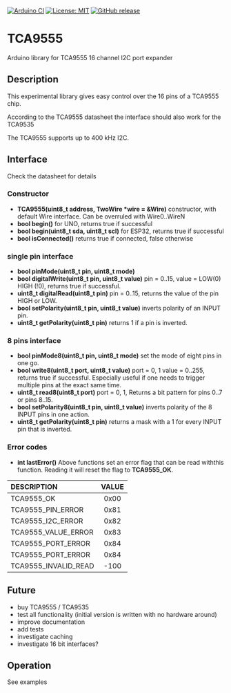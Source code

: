 
[![Arduino CI](https://github.com/RobTillaart/TCA9555/workflows/Arduino%20CI/badge.svg)](https://github.com/marketplace/actions/arduino_ci)
[![License: MIT](https://img.shields.io/badge/license-MIT-green.svg)](https://github.com/RobTillaart/TCA9555/blob/master/LICENSE)
[![GitHub release](https://img.shields.io/github/release/RobTillaart/TCA9555.svg?maxAge=3600)](https://github.com/RobTillaart/TCA9555/releases)

# TCA9555

Arduino library for TCA9555 16 channel I2C port expander


## Description

This experimental library gives easy control over the 16 pins of a TCA9555 chip.

According to the TCA9555 datasheet the interface should also work for the TCA9535

The TCA9555 supports up to 400 kHz I2C.


## Interface

Check the datasheet for details


### Constructor

- **TCA9555(uint8_t address, TwoWire \*wire = &Wire)** constructor, with default Wire interface. Can be overruled with Wire0..WireN
- **bool begin()** for UNO, returns true if successful
- **bool begin(uint8_t sda, uint8_t scl)** for ESP32, returns true if successful
- **bool isConnected()** returns true if connected, false otherwise


### single pin interface

- **bool pinMode(uint8_t pin, uint8_t mode)**
- **bool digitalWrite(uint8_t pin, uint8_t value)** pin = 0..15, value = LOW(0) HIGH (!0), returns true if successful.
- **uint8_t digitalRead(uint8_t pin)** pin = 0..15, returns the value of the pin HIGH or LOW.
- **bool setPolarity(uint8_t pin, uint8_t value)** inverts polarity of an INPUT pin.
- **uint8_t getPolarity(uint8_t pin)** returns 1 if a pin is inverted.


### 8 pins interface

- **bool pinMode8(uint8_t pin, uint8_t mode)** set the mode of eight pins in one go.
- **bool write8(uint8_t port, uint8_t value)** port = 0, 1  value = 0..255, returns true if successful. Especially useful if one needs to trigger multiple pins at the exact same time.
- **uint8_t read8(uint8_t port)** port = 0, 1, Returns a bit pattern for pins 0..7 or pins 8..15.
- **bool setPolarity8(uint8_t pin, uint8_t value)** inverts polarity of the 8 INPUT pins in one action.
- **uint8_t getPolarity(uint8_t pin)** returns a mask with a 1 for every INPUT pin that is inverted.


### Error codes

- **int lastError()** Above functions set an error flag that can be read withthis function. Reading it will reset the flag to **TCA9555_OK**.

| DESCRIPTION          | VALUE |
|:---------------------|:-----:|
| TCA9555_OK           |  0x00 |
| TCA9555_PIN_ERROR    |  0x81 |
| TCA9555_I2C_ERROR    |  0x82 |
| TCA9555_VALUE_ERROR  |  0x83 |
| TCA9555_PORT_ERROR   |  0x84 |
| TCA9555_PORT_ERROR   |  0x84 |
| TCA9555_INVALID_READ |  -100 |


## Future

- buy TCA9555 / TCA9535
- test all functionality (initial version is written with no hardware around)
- improve documentation
- add tests
- investigate caching
- investigate 16 bit interfaces?


## Operation

See examples


